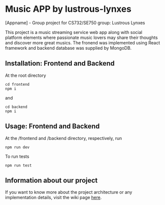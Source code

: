 # Music APP by lustrous-lynxes
[Appname] - Group project for CS732/SE750 group: Lustrous Lynxes

This project is a music streaming service web app along with social platform elements where passionate music lovers may share their thoughts and discover more great musics. The fronend was implemented using React framework and backend database was supplied by MongoDB.


## Installation: Frontend and Backend
At the root directory
```
cd frontend
npm i
```
and
```
cd backend
npm i
```

## Usage: Frontend and Backend
At the /frontend and /backend directory, respectively, run 
```
npm run dev
```
To run tests
```
npm run test
```

## Information about our project

If you want to know more about the project architecture or any implementation details, visit the wiki page [here](https://github.com/UOA-CS732-SE750-Students-2022/project-group-lustrous-lynxes/wiki).
